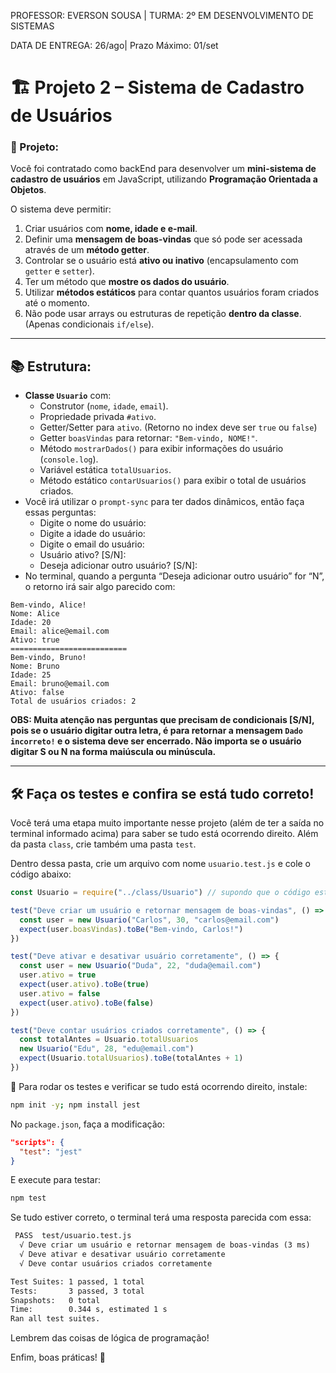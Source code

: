 PROFESSOR: EVERSON SOUSA | TURMA: 2º EM DESENVOLVIMENTO DE SISTEMAS

DATA DE ENTREGA: 26/ago| Prazo Máximo: 01/set

# 🏗️ Projeto 2 – Sistema de Cadastro de Usuários

### 📖 Projeto:

Você foi contratado como backEnd para desenvolver um **mini-sistema de cadastro de usuários** em JavaScript, utilizando **Programação Orientada a Objetos**.

O sistema deve permitir:

1. Criar usuários com **nome, idade e e-mail**.
2. Definir uma **mensagem de boas-vindas** que só pode ser acessada através de um **método getter**.
3. Controlar se o usuário está **ativo ou inativo** (encapsulamento com `getter` e `setter`).
4. Ter um método que **mostre os dados do usuário**.
5. Utilizar **métodos estáticos** para contar quantos usuários foram criados até o momento.
6. Não pode usar arrays ou estruturas de repetição **dentro da classe**. (Apenas condicionais `if/else`).

---

## 📚 Estrutura:

- **Classe `Usuario`** com:
    - Construtor (`nome`, `idade`, `email`).
    - Propriedade privada `#ativo`.
    - Getter/Setter para `ativo`. (Retorno no index deve ser `true` ou `false`)
    - Getter `boasVindas` para retornar: `"Bem-vindo, NOME!"`.
    - Método `mostrarDados()` para exibir informações do usuário (`console.log`).
    - Variável estática `totalUsuarios`.
    - Método estático `contarUsuarios()` para exibir o total de usuários criados.
- Você irá utilizar o `prompt-sync` para ter dados dinâmicos, então faça essas perguntas:
    - Digite o nome do usuário:
    - Digite a idade do usuário:
    - Digite o email do usuário:
    - Usuário ativo? [S/N]:
    - Deseja adicionar outro usuário? [S/N]:
- No terminal, quando a pergunta “Deseja adicionar outro usuário” for “N”, o retorno irá sair algo parecido com:

```
Bem-vindo, Alice!
Nome: Alice
Idade: 20
Email: alice@email.com
Ativo: true
==========================
Bem-vindo, Bruno!
Nome: Bruno
Idade: 25
Email: bruno@email.com
Ativo: false
Total de usuários criados: 2
```

**OBS: Muita atenção nas perguntas que precisam de condicionais [S/N], pois se o usuário digitar outra letra, é para retornar a mensagem `Dado incorreto!` e o sistema deve ser encerrado. Não importa se o usuário digitar S ou N na forma maiúscula ou minúscula.**

---

## 🛠 Faça os testes e confira se está tudo correto!

Você terá uma etapa muito importante nesse projeto (além de ter a saída no terminal informado acima) para saber se tudo está ocorrendo direito. Além da pasta `class`, crie também uma pasta `test`.

Dentro dessa pasta, crie um arquivo com nome `usuario.test.js` e cole o código abaixo:

```jsx
const Usuario = require("../class/Usuario") // supondo que o código esteja em usuario.js

test("Deve criar um usuário e retornar mensagem de boas-vindas", () => {
  const user = new Usuario("Carlos", 30, "carlos@email.com")
  expect(user.boasVindas).toBe("Bem-vindo, Carlos!")
})

test("Deve ativar e desativar usuário corretamente", () => {
  const user = new Usuario("Duda", 22, "duda@email.com")
  user.ativo = true
  expect(user.ativo).toBe(true)
  user.ativo = false
  expect(user.ativo).toBe(false)
})

test("Deve contar usuários criados corretamente", () => {
  const totalAntes = Usuario.totalUsuarios
  new Usuario("Edu", 28, "edu@email.com")
  expect(Usuario.totalUsuarios).toBe(totalAntes + 1)
})
```

📌 Para rodar os testes e verificar se tudo está ocorrendo direito, instale:

```bash
npm init -y; npm install jest
```

No `package.json`, faça a modificação:

```json
"scripts": {
  "test": "jest"
}
```

E execute para testar:

```bash
npm test
```

Se tudo estiver correto, o terminal terá uma resposta parecida com essa:

```markdown
 PASS  test/usuario.test.js
  √ Deve criar um usuário e retornar mensagem de boas-vindas (3 ms)
  √ Deve ativar e desativar usuário corretamente
  √ Deve contar usuários criados corretamente

Test Suites: 1 passed, 1 total
Tests:       3 passed, 3 total
Snapshots:   0 total
Time:        0.344 s, estimated 1 s
Ran all test suites.
```

Lembrem das coisas de lógica de programação!

Enfim, boas práticas! 🤙
